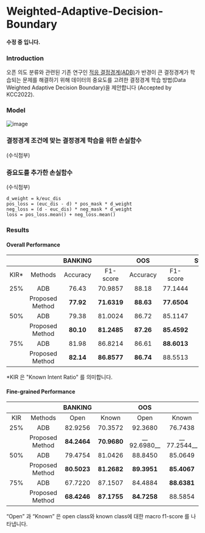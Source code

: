 # Weighted-Adaptive-Decision-Boundary

**수정 중 입니다.**

### Introduction
오픈 의도 분류와 관련된 기존 연구인 [적응 결정경계(ADB)](https://github.com/thuiar/Adaptive-Decision-Boundary)가 반경이 큰 결정경계가 학습되는 문제를 해결하기 위해 데이터의 중요도를 고려한 결정경계 학습 방법(Data Weighted Adaptive Decision Boundary)을 제안합니다 (Accepted by KCC2022).

### Model
![image](https://user-images.githubusercontent.com/90039228/175939473-80c3d8f5-6fbb-4f71-8c93-bcfe5c71929c.png)


### 결정경계 조건에 맞는 결정경계 학습을 위한 손실함수
(수식첨부)

### __중요도를 추가한 손실함수__
(수식첨부)
```
d_weight = k/euc_dis
pos_loss = (euc_dis - d) * pos_mask * d_weight
neg_loss = (d - euc_dis) * neg_mask * d_weight
loss = pos_loss.mean() + neg_loss.mean()
```

###  Results

#### Overall Performance

| | | BANKING     |  | OOS      |  |  StackOverflow     |  |  
|:-----:|:-----:|:-----:|:-----:|:-----:|:-----:|:-----:|:-----:|
| KIR* | Methods | Accuracy | F1-score | Accuracy  |F1-score  | Accuracy | F1-score | 
|25%| ADB      |76.43| 70.9857 |88.18  | 77.1444 | 89.73 | 83.2968 | 
|| Proposed Method     | __77.92__ | __71.6319__ | __88.63__ | __77.6504__ | __90.10__ |__83.5063__|
|50%|  ADB  | 79.38 | 81.0024 | 86.72 | 85.1147 | __88.97__ | __87.9562__ | 
|| Proposed Method | __80.10__ | __81.2485__ | __87.26__ | __85.4592__ | 88.90 | 87.8335 |
|75% | ADB | 81.98 | 86.8214 | 86.61 | __88.6013__ | __84.80__ | __87.7931__ |
|| Proposed Method  |  __82.14__ | __86.8577__ | __86.74__ | 88.5513 | 84.58 | 87.5654 | 

*KIR 은 "Known Intent Ratio" 를 의미합니다.

#### Fine-grained Performance

|  | | BANKING     |  | OOS      |  |  StackOverflow     |  |  
|:-----:|:-----:|:-----:|:-----:|:-----:|:-----:|:-----:|:-----:|
| KIR | Methods | Open | Known | Open | Known | Open | Known | 
|25%| ADB      |82.9256|  70.3572 |92.3680  | 76.7438 | 93.0754 | 81.3411 | 
|| Proposed Method     | __84.2464__ | __70.9680__ | __ 92.6980__ | __ 77.2544__ | __93.3633__ |__ 81.5349__|
|50%|  ADB  |  79.4754 | 81.0426 | 88.8450 | 85.0649  | __89.9379__ | __87.7580__ | 
|| Proposed Method | __80.5023__ | __81.2682__ | __89.3951__ | __85.4067__ | 89.8918 | 87.6277 |
|75% | ADB |  67.7220 | 87.1507 | 84.4884 | __88.6381__ | __76.3578__ | __88.5555__ |
|| Proposed Method  |  __68.4246__ | __87.1755__ | __84.7258__ | 88.5854 | 76.2582 |  88.3192| 

“Open” 과 “Known” 은 open class와 known class에 대한 macro f1-score 를 나타냅니다.
